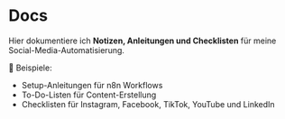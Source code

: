 # Docs

Hier dokumentiere ich **Notizen, Anleitungen und Checklisten** für meine Social-Media-Automatisierung.

📌 Beispiele:
- Setup-Anleitungen für n8n Workflows
- To-Do-Listen für Content-Erstellung
- Checklisten für Instagram, Facebook, TikTok, YouTube und LinkedIn
